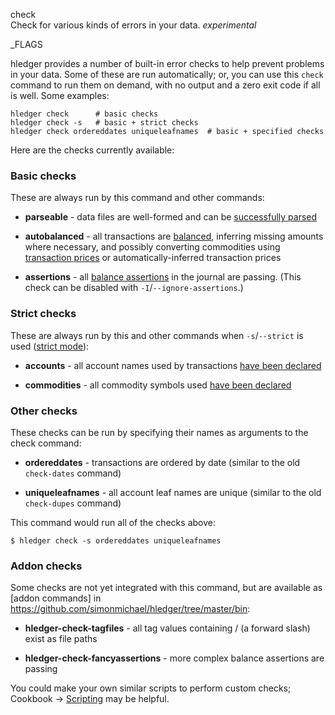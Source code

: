 check\
Check for various kinds of errors in your data. 
*experimental*

_FLAGS

hledger provides a number of built-in error checks to help
prevent problems in your data. 
Some of these are run automatically; or,
you can use this `check` command to run them on demand,
with no output and a zero exit code if all is well.
Some examples:

```shell
hledger check      # basic checks
hledger check -s   # basic + strict checks
hledger check ordereddates uniqueleafnames  # basic + specified checks
```

Here are the checks currently available:

### Basic checks

These are always run by this command and other commands:

- **parseable** - data files are well-formed and can be 
  [successfully parsed](hledger.html#input-files)

- **autobalanced** - all transactions are [balanced](journal.html#postings), 
  inferring missing amounts where necessary, and possibly converting commodities 
  using [transaction prices] or automatically-inferred transaction prices

- **assertions** - all [balance assertions] in the journal are passing. 
  (This check can be disabled with `-I`/`--ignore-assertions`.)

### Strict checks

These are always run by this and other commands when `-s`/`--strict` is used
([strict mode]):

- **accounts** - all account names used by transactions 
  [have been declared](journal.html#account-error-checking)

- **commodities** - all commodity symbols used 
  [have been declared](journal.html#commodity-error-checking)

### Other checks

These checks can be run by specifying their names as arguments to the check command:

- **ordereddates** - transactions are ordered by date (similar to the old `check-dates` command)

- **uniqueleafnames** - all account leaf names are unique (similar to the old `check-dupes` command)

This command would run all of the checks above:
```shell
$ hledger check -s ordereddates uniqueleafnames
```

### Addon checks

Some checks are not yet integrated with this command, but are available as
[addon commands] in <https://github.com/simonmichael/hledger/tree/master/bin>:

- **hledger-check-tagfiles** - all tag values containing / (a forward slash) exist as file paths

- **hledger-check-fancyassertions** - more complex balance assertions are passing

You could make your own similar scripts to perform custom checks;
Cookbook -> [Scripting](scripting.html) may be helpful.


[transaction prices]: journal.html#transaction-prices
[balance assertions]: journal.html#balance-assertions
[strict mode]: hledger.html#strict-mode
[addon]: hledger.html#addon-commands